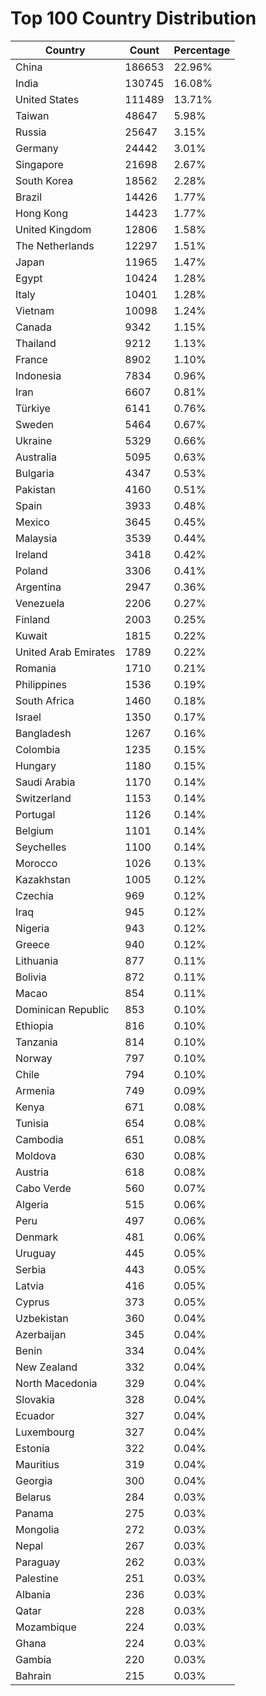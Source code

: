 # Top 100 Country Distribution
| Country | Count | Percentage |
|----|----|----|
| China | 186653 | 22.96% |
| India | 130745 | 16.08% |
| United States | 111489 | 13.71% |
| Taiwan | 48647 | 5.98% |
| Russia | 25647 | 3.15% |
| Germany | 24442 | 3.01% |
| Singapore | 21698 | 2.67% |
| South Korea | 18562 | 2.28% |
| Brazil | 14426 | 1.77% |
| Hong Kong | 14423 | 1.77% |
| United Kingdom | 12806 | 1.58% |
| The Netherlands | 12297 | 1.51% |
| Japan | 11965 | 1.47% |
| Egypt | 10424 | 1.28% |
| Italy | 10401 | 1.28% |
| Vietnam | 10098 | 1.24% |
| Canada | 9342 | 1.15% |
| Thailand | 9212 | 1.13% |
| France | 8902 | 1.10% |
| Indonesia | 7834 | 0.96% |
| Iran | 6607 | 0.81% |
| Türkiye | 6141 | 0.76% |
| Sweden | 5464 | 0.67% |
| Ukraine | 5329 | 0.66% |
| Australia | 5095 | 0.63% |
| Bulgaria | 4347 | 0.53% |
| Pakistan | 4160 | 0.51% |
| Spain | 3933 | 0.48% |
| Mexico | 3645 | 0.45% |
| Malaysia | 3539 | 0.44% |
| Ireland | 3418 | 0.42% |
| Poland | 3306 | 0.41% |
| Argentina | 2947 | 0.36% |
| Venezuela | 2206 | 0.27% |
| Finland | 2003 | 0.25% |
| Kuwait | 1815 | 0.22% |
| United Arab Emirates | 1789 | 0.22% |
| Romania | 1710 | 0.21% |
| Philippines | 1536 | 0.19% |
| South Africa | 1460 | 0.18% |
| Israel | 1350 | 0.17% |
| Bangladesh | 1267 | 0.16% |
| Colombia | 1235 | 0.15% |
| Hungary | 1180 | 0.15% |
| Saudi Arabia | 1170 | 0.14% |
| Switzerland | 1153 | 0.14% |
| Portugal | 1126 | 0.14% |
| Belgium | 1101 | 0.14% |
| Seychelles | 1100 | 0.14% |
| Morocco | 1026 | 0.13% |
| Kazakhstan | 1005 | 0.12% |
| Czechia | 969 | 0.12% |
| Iraq | 945 | 0.12% |
| Nigeria | 943 | 0.12% |
| Greece | 940 | 0.12% |
| Lithuania | 877 | 0.11% |
| Bolivia | 872 | 0.11% |
| Macao | 854 | 0.11% |
| Dominican Republic | 853 | 0.10% |
| Ethiopia | 816 | 0.10% |
| Tanzania | 814 | 0.10% |
| Norway | 797 | 0.10% |
| Chile | 794 | 0.10% |
| Armenia | 749 | 0.09% |
| Kenya | 671 | 0.08% |
| Tunisia | 654 | 0.08% |
| Cambodia | 651 | 0.08% |
| Moldova | 630 | 0.08% |
| Austria | 618 | 0.08% |
| Cabo Verde | 560 | 0.07% |
| Algeria | 515 | 0.06% |
| Peru | 497 | 0.06% |
| Denmark | 481 | 0.06% |
| Uruguay | 445 | 0.05% |
| Serbia | 443 | 0.05% |
| Latvia | 416 | 0.05% |
| Cyprus | 373 | 0.05% |
| Uzbekistan | 360 | 0.04% |
| Azerbaijan | 345 | 0.04% |
| Benin | 334 | 0.04% |
| New Zealand | 332 | 0.04% |
| North Macedonia | 329 | 0.04% |
| Slovakia | 328 | 0.04% |
| Ecuador | 327 | 0.04% |
| Luxembourg | 327 | 0.04% |
| Estonia | 322 | 0.04% |
| Mauritius | 319 | 0.04% |
| Georgia | 300 | 0.04% |
| Belarus | 284 | 0.03% |
| Panama | 275 | 0.03% |
| Mongolia | 272 | 0.03% |
| Nepal | 267 | 0.03% |
| Paraguay | 262 | 0.03% |
| Palestine | 251 | 0.03% |
| Albania | 236 | 0.03% |
| Qatar | 228 | 0.03% |
| Mozambique | 224 | 0.03% |
| Ghana | 224 | 0.03% |
| Gambia | 220 | 0.03% |
| Bahrain | 215 | 0.03% |
